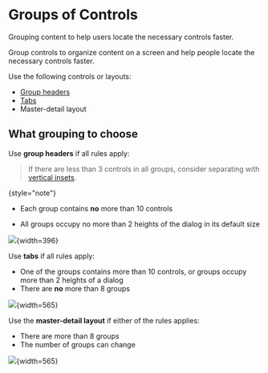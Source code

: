 <!-- Copyright 2000-2024 JetBrains s.r.o. and contributors. Use of this source code is governed by the Apache 2.0 license. -->

# Groups of Controls

<link-summary>Grouping content to help users locate the necessary controls faster.</link-summary>

Group controls to organize content on a screen and help people locate the necessary controls faster.

Use the following controls or layouts:

* [Group headers](group_header.md)
* [Tabs](tabs.md)
* Master-detail layout

## What grouping to choose

Use **group headers** if all rules apply:

> If there are less than 3 controls in all groups, consider separating with [vertical insets](group_header.md#how-to-use).
>
{style="note"}

* Each group contains **no** more than 10 controls

* All groups occupy no more than 2 heights of the dialog in its default size

![](6_01_group_headers.png){width=396}

Use **tabs** if all rules apply:

* One of the groups contains more than 10 controls, or groups occupy more than 2 heights of a dialog
* There are **no** more than 8 groups

![](01_use_tabs.png){width=565}

Use the **master-detail layout** if either of the rules applies:

* There are more than 8 groups
* The number of groups can change

![](02_use_master_detail.png){width=565}

